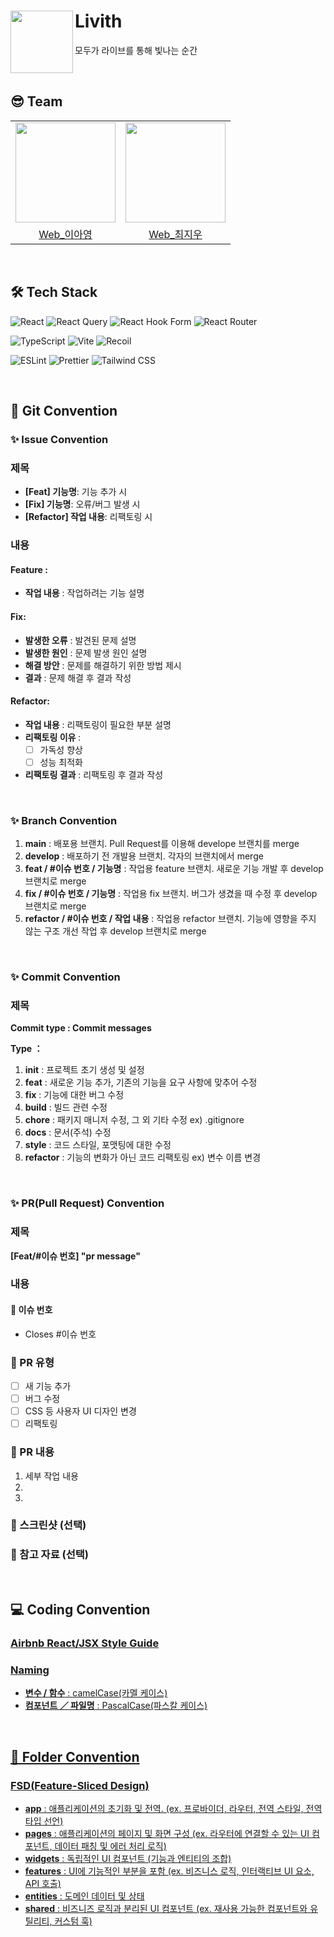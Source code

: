 # Livith <img src="https://github.com/user-attachments/assets/367db8cb-b65e-4640-b6b3-6f886690f69e" width="100" align="left" />

모두가 라이브를 통해 빛나는 순간

<br/>

## 😎 Team

<table>
  <tr>
    <td align="center"><img src="https://github.com/ah-o-ng12.png" width="160"></td>
    <td align="center"><img src="https://github.com/cjw020607.png" width="160"></td>
  </tr>
  <tr>
    <td align="center"><a href="https://github.com/ah-o-ng12">Web_이아영</td>
    <td align="center"><a href="https://github.com/cjw020607">Web_최지우</td>
    </tr>
</table>

<br/>

## 🛠️ Tech Stack

![React](https://img.shields.io/badge/React-61DAFB?style=flat&logo=react&logoColor=black)
![React Query](https://img.shields.io/badge/-React%20Query-FF4154?style=flat&logo=react%20query&logoColor=white)
![React Hook Form](https://img.shields.io/badge/React%20Hook%20Form-%23EC5990.svg?style=flat&logo=reacthookform&logoColor=white)
![React Router](https://img.shields.io/badge/React%20Router-CA4245?style=flat&logo=reactrouter&logoColor=white)

![TypeScript](https://img.shields.io/badge/TypeScript-3178C6.svg?style=flat&logo=TypeScript&logoColor=white)
![Vite](https://img.shields.io/badge/Vite-646CFF?style=flat&logo=vite&logoColor=white)
![Recoil](https://img.shields.io/badge/Recoil-3578E5?style=flat&logo=recoil&logoColor=white)

![ESLint](https://img.shields.io/badge/ESLint-4B3263?style=flat&logo=eslint&logoColor=white)
![Prettier](https://img.shields.io/badge/Prettier-F7B93E?style=flat&logo=prettier&logoColor=white)
![Tailwind CSS](https://img.shields.io/badge/Tailwind%20CSS-06B6D4?style=flat&logo=tailwindcss&logoColor=white)

<br/>

## 📝 Git Convention

### ✨ Issue Convention

### 제목

- **[Feat] 기능명**: 기능 추가 시
- **[Fix] 기능명**: 오류/버그 발생 시
- **[Refactor] 작업 내용**: 리팩토링 시

### 내용

#### Feature :

- **작업 내용** : 작업하려는 기능 설명

#### Fix:

- **발생한 오류** : 발견된 문제 설명
- **발생한 원인** : 문제 발생 원인 설명
- **해결 방안** : 문제를 해결하기 위한 방법 제시
- **결과** : 문제 해결 후 결과 작성

#### Refactor:

- **작업 내용** : 리팩토링이 필요한 부분 설명
- **리팩토링 이유** :
  - [ ] 가독성 향상
  - [ ] 성능 최적화
- **리팩토링 결과** : 리팩토링 후 결과 작성

</br>

### ✨ Branch Convention

1. **main** : 배포용 브랜치. Pull Request를 이용해 develope 브랜치를 merge
2. **develop** : 배포하기 전 개발용 브랜치. 각자의 브랜치에서 merge
3. **feat / #이슈 번호 / 기능명** : 작업용 feature 브랜치. 새로운 기능 개발 후 develop 브랜치로 merge
4. **fix / #이슈 번호 / 기능명** : 작업용 fix 브랜치. 버그가 생겼을 때 수정 후 develop 브랜치로 merge
5. **refactor / #이슈 번호 / 작업 내용** : 작업용 refactor 브랜치. 기능에 영향을 주지 않는 구조 개선 작업 후 develop 브랜치로 merge

</br>

### ✨ Commit Convention

### 제목

**Commit type : Commit messages**

**Type ：**

1. **init** : 프로젝트 초기 생성 및 설정
2. **feat** : 새로운 기능 추가, 기존의 기능을 요구 사항에 맞추어 수정
3. **fix** : 기능에 대한 버그 수정
4. **build** : 빌드 관련 수정
5. **chore** : 패키지 매니저 수정, 그 외 기타 수정 ex) .gitignore
6. **docs** : 문서(주석) 수정
7. **style** : 코드 스타일, 포맷팅에 대한 수정
8. **refactor** : 기능의 변화가 아닌 코드 리팩토링 ex) 변수 이름 변경

</br>

### ✨ PR(Pull Request) Convention

### 제목

**[Feat/#이슈 번호] "pr message"**

### 내용

#### 📌 이슈 번호

- Closes #이슈 번호

### 📌 PR 유형

- [ ] 새 기능 추가
- [ ] 버그 수정
- [ ] CSS 등 사용자 UI 디자인 변경
- [ ] 리팩토링

### 📌 PR 내용

1. 세부 작업 내용
2.
3.

### 📸 스크린샷 (선택)

### 🔗 참고 자료 (선택)

​
<br/>

## 💻 Coding Convention

### <a href="https://airbnb.io/javascript/react/">Airbnb React/JSX Style Guide

### Naming

- **변수 / 함수** : camelCase(카멜 케이스)
- **컴포넌트 ／ 파일명** : PascalCase(파스칼 케이스)

<br/>

## 📂 Folder Convention

### FSD(Feature-Sliced Design)

- **app** : 애플리케이션의 초기화 및 전역. (ex. 프로바이더, 라우터, 전역 스타일, 전역 타입 선언)
- **pages** : 애플리케이션의 페이지 및 화면 구성 (ex. 라우터에 연결할 수 있는 UI 컴포넌트, 데이터 패칭 및 에러 처리 로직)
- **widgets** : 독립적인 UI 컴포넌트 (기능과 엔티티의 조합)
- **features** : UI에 기능적인 부분을 포함 (ex. 비즈니스 로직, 인터랙티브 UI 요소, API 호출)
- **entities** : 도메인 데이터 및 상태
- **shared** : 비즈니즈 로직과 분리된 UI 컴포넌트 (ex. 재사용 가능한 컴포넌트와 유틸리티, 커스텀 훅)
